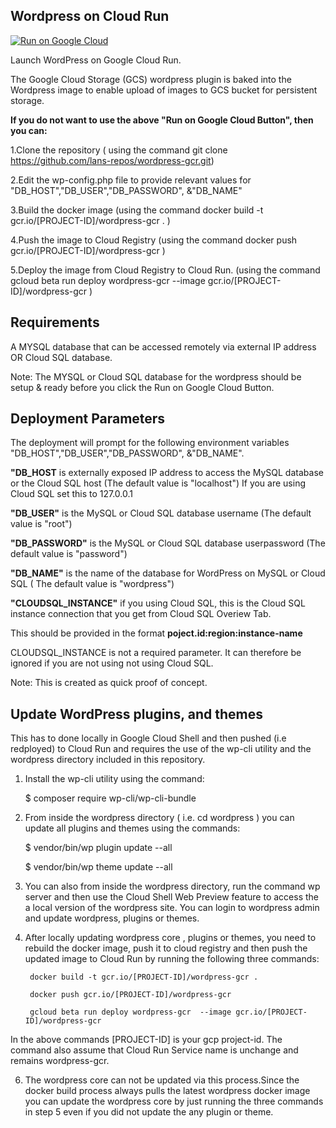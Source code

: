 ## Wordpress on Cloud Run

[![Run on Google Cloud](https://storage.googleapis.com/cloudrun/button.svg)](https://console.cloud.google.com/cloudshell/editor?shellonly=true&cloudshell_image=gcr.io/cloudrun/button&cloudshell_git_repo=https://github.com/lans-repos/wordpress-gcr.git)

Launch WordPress on Google Cloud Run. 

The Google Cloud Storage (GCS) wordpress plugin is baked into the Wordpress image to enable upload of images to GCS bucket for persistent storage.

**If you do not want to use the above "Run on Google Cloud Button", then you can:**

 1.Clone the repository ( using the command git clone https://github.com/lans-repos/wordpress-gcr.git)
 
 2.Edit the wp-config.php file to provide relevant values for  "DB_HOST","DB_USER","DB_PASSWORD", &"DB_NAME" 
 
 3.Build the docker image (using the command  docker build -t gcr.io/[PROJECT-ID]/wordpress-gcr .  )
 
 4.Push the image to Cloud Registry (using the command  docker push gcr.io/[PROJECT-ID]/wordpress-gcr )
 
 5.Deploy the image from Cloud Registry to Cloud Run. (using the command gcloud beta run deploy wordpress-gcr  --image gcr.io/[PROJECT-ID]/wordpress-gcr )

## Requirements
A  MYSQL database that can be accessed remotely via external IP address  OR  Cloud SQL database.

Note: The  MYSQL or Cloud SQL  database for the wordpress should be setup & ready before you click the Run on Google Cloud Button.

## Deployment Parameters
The deployment will prompt for the following environment variables "DB_HOST","DB_USER","DB_PASSWORD", &"DB_NAME".
 
**"DB_HOST** is externally exposed IP address to access the MySQL database or the Cloud SQL host (The default value is "localhost")
 If you are using Cloud SQL set this to 127.0.0.1
 
**"DB_USER"** is the MySQL or Cloud SQL  database username (The default value is "root")
 
 **"DB_PASSWORD"** is the MySQL or Cloud SQL database userpassword (The default value is "password")
 
**"DB_NAME"** is the name of the database for WordPress on MySQL or Cloud SQL ( The default value is "wordpress")
 
 **"CLOUDSQL_INSTANCE"** if you using Cloud SQL, this is the Cloud SQL instance connection that you get from Cloud SQL Overiew Tab. 
 
 This should be provided in the  format **poject.id:region:instance-name**

 CLOUDSQL_INSTANCE is not a required parameter. It can therefore be ignored if you are not using not using Cloud SQL.
 
 
Note: This is created as quick proof of concept.

## Update WordPress plugins, and themes

This has to done locally in Google Cloud Shell and then pushed (i.e redployed) to Cloud Run and requires the use of the wp-cli utility and the wordpress directory included in this repository.

1.  Install the wp-cli utility using the command:

     $ composer require wp-cli/wp-cli-bundle

    
2. From inside the wordpress directory ( i.e. cd wordpress ) you can update all  plugins and themes using the commands:

    $ vendor/bin/wp plugin update --all
    
    $ vendor/bin/wp theme update --all
    
3. You can also from inside the wordpress directory, run the command wp server and then use the Cloud Shell Web Preview feature to access the a local version of the wordpress site. You can login to wordpress admin and update wordpress, plugins or themes.

5. After locally updating wordpress core , plugins or themes, you need to rebuild the docker image, push it to cloud registry and then push the updated image  to Cloud Run by running the following three commands:

        docker build -t gcr.io/[PROJECT-ID]/wordpress-gcr .
        
        docker push gcr.io/[PROJECT-ID]/wordpress-gcr

        gcloud beta run deploy wordpress-gcr  --image gcr.io/[PROJECT-ID]/wordpress-gcr
        
    
In the above commands  [PROJECT-ID] is your gcp project-id. The command also assume that Cloud Run Service name is unchange and remains wordpress-gcr.

6. The wordpress core can not be updated via this process.Since the docker build process always pulls the latest wordpress docker image you can update the wordpress core by just running the three commands in step 5 even if you did not update the any plugin or theme.
   




